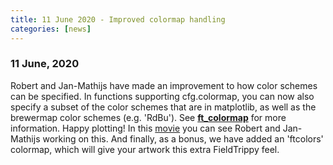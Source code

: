 ```yaml
---
title: 11 June 2020 - Improved colormap handling
categories: [news]
---
```


### 11 June, 2020

Robert and Jan-Mathijs have made an improvement to how color schemes can be specified. In functions supporting cfg.colormap, you can now also specify a subset of the color schemes that are in matplotlib, as well as the brewermap color schemes (e.g. 'RdBu'). See **[ft_colormap](https://github.com/fieldtrip/fieldtrip/blob/master/plotting/ft_colormap.m)** for more information. Happy plotting! In this [movie](https://youtu.be/IEGPslJoIE0) you can see Robert and Jan-Mathijs working on this. And finally, as a bonus, we have added an 'ftcolors' colormap, which will give your artwork this extra FieldTrippy feel.

